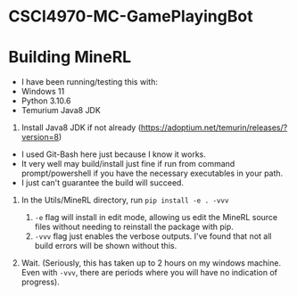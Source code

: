 # CSCI4970-MC-GamePlayingBot

# Building MineRL

* I have been running/testing this with:
* Windows 11
* Python 3.10.6
* Temurium Java8 JDK


1. Install Java8 JDK if not already (https://adoptium.net/temurin/releases/?version=8)



* I used Git-Bash here just because I know it works. 
* It very well may build/install just fine if run from command prompt/powershell if you have the necessary executables in your path.
* I just can't guarantee the build will succeed.
1. In the Utils/MineRL directory, run `pip install -e . -vvv`
   1. `-e` flag will install in edit mode, allowing us edit the MineRL source files without needing to reinstall the package with pip.
   2. `-vvv` flag just enables the verbose outputs. I've found that not all build errors will be shown without this.



3. Wait. (Seriously, this has taken up to 2 hours on my windows machine. Even with `-vvv`, there are periods where you will have no indication of progress).